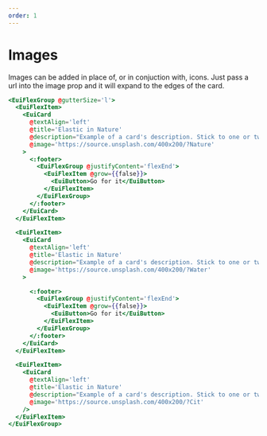 ```yaml
---
order: 1
---
```


# Images

<EuiText>
<p>Images can be added in place of, or in conjuction with, icons. Just pass a url into the <EuiCode @language="text">image</EuiCode> prop and it will expand to the edges of the card.</p>
</EuiText>

```hbs template
<EuiFlexGroup @gutterSize='l'>
  <EuiFlexItem>
    <EuiCard
      @textAlign='left'
      @title='Elastic in Nature'
      @description="Example of a card's description. Stick to one or two sentences."
      @image='https://source.unsplash.com/400x200/?Nature'
    >
      <:footer>
        <EuiFlexGroup @justifyContent='flexEnd'>
          <EuiFlexItem @grow={{false}}>
            <EuiButton>Go for it</EuiButton>
          </EuiFlexItem>
        </EuiFlexGroup>
      </:footer>
    </EuiCard>
  </EuiFlexItem>

  <EuiFlexItem>
    <EuiCard
      @textAlign='left'
      @title='Elastic in Nature'
      @description="Example of a card's description. Stick to one or two sentences."
      @image='https://source.unsplash.com/400x200/?Water'
    >

      <:footer>
        <EuiFlexGroup @justifyContent='flexEnd'>
          <EuiFlexItem @grow={{false}}>
            <EuiButton>Go for it</EuiButton>
          </EuiFlexItem>
        </EuiFlexGroup>
      </:footer>
    </EuiCard>
  </EuiFlexItem>

  <EuiFlexItem>
    <EuiCard
      @textAlign='left'
      @title='Elastic in Nature'
      @description="Example of a card's description. Stick to one or two sentences."
      @image='https://source.unsplash.com/400x200/?Cit'
    />
  </EuiFlexItem>
</EuiFlexGroup>
```
